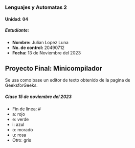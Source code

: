 ### Lenguajes y Automatas 2
#### Unidad: 04
##### Estudiante: 
 * **Nombre:** Julian Lopez Luna
 * **No. de control:** 20490712
 * **Fecha:** 13 de Noviembre del 2023
## Proyecto Final: Minicompilador
Se usa como base un editor de texto obtenido de la pagina de GeeksforGeeks.

##### Clase 15 de noviembre del 2023
* Fin de linea: #
* a: rojo
* e: verde
* i: azul
* o: morado
* u: rosa
* Otro: gris